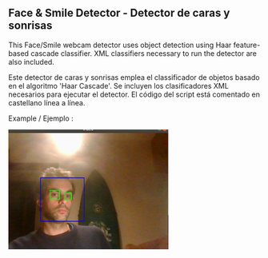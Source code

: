 ## Face & Smile Detector - Detector de caras y sonrisas

This Face/Smile webcam detector uses object detection using Haar feature-based cascade classifier.
XML classifiers necessary to run the detector are also included. 

Este detector de caras y sonrisas emplea el classificador de objetos basado en el algoritmo 'Haar Cascade'.
Se incluyen los clasificadores XML necesarios para ejecutar el detector.
El código del script está comentado en castellano línea a línea.

Example / Ejemplo : 

![Image of Face_Smile Detector](./Images/serious.png?raw=true "Face & Smile Detector")
